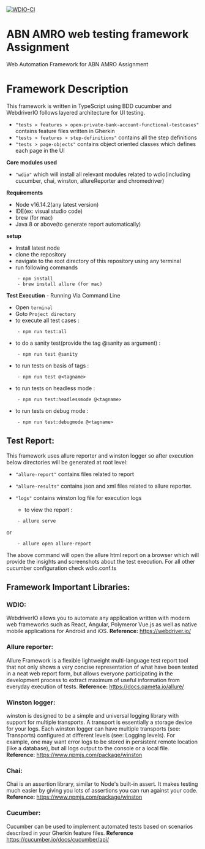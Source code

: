 [![WDIO-CI](https://github.com/suriyakumarmck/web-test-framework-abn-amro/actions/workflows/wdio.ci.yml/badge.svg?branch=master&event=push)](https://github.com/suriyakumarmck/web-test-framework-abn-amro/actions/workflows/wdio.ci.yml)

# ABN AMRO web testing framework Assignment
Web Automation Framework for ABN AMRO Assignment

# Framework Description

This framework is written in TypeScript using BDD cucumber and WebdriverIO follows layered architecture for UI testing.

- ```"tests > features > open-private-bank-account-functional-testcases"``` contains feature files written in Gherkin 
- ```"tests > features > step-definitions"``` contains all the step definitions
- ```"tests > page-objects"``` contains object oriented classes which defines each page in the UI

**Core modules used** 
- ```"wdio"``` which will install all relevant modules related to wdio(including cucumber, chai, winston, allureReporter and chromedriver)

**Requirements** 
- Node v16.14.2(any latest version)
- IDE(ex: visual studio code)
- brew (for mac)
- Java 8 or above(to generate report automatically)


**setup**
- Install latest node
- clone the repository
- navigate to the root directory of this repository using any terminal
- run following commands
 > 
        - npm install
        - brew install allure (for mac)
 
 **Test Execution** - Running Via Command Line
 - Open ```terminal```
 - Goto ```Project directory```
 - to execute all test cases : 
 > 
 		- npm run test:all
 
 - to do a sanity test(provide the tag @sanity as argument) : 
 > 
 		- npm run test @sanity
    
 - to run tests on basis of tags : 
 > 
 		- npm run test @<tagname>

 - to run tests on headless mode : 
 > 
 		- npm run test:headlessmode @<tagname>

 - to run tests on debug mode : 
 > 
 		- npm run test:debugmode @<tagname>

## Test Report: 
 This framework uses allure reporter and winston logger so after execution below directories will be generated at root level:
- ```"allure-report"``` contains files related to report
- ```"allure-results"``` contains json and xml files related to allure reporter.
- ```"logs"```  contains winston log file for execution logs

   - to view the report : 
 > 
 		- allure serve 
  or
> 
 		- allure open allure-report 
 The above command will open the allure html report on a browser which will provide the insights and screenshots about the test execution.
 For all other cucumber configuration check wdio.conf.ts


## Framework Important Libraries:

### WDIO:
WebdriverIO allows you to automate any application written with modern web frameworks such as React, Angular, Polymeror Vue.js as well as native mobile applications for Android and iOS.
**Reference:** https://webdriver.io/

### Allure reporter:
Allure Framework is a flexible lightweight multi-language test report tool that not only shows a very concise representation of what have been tested in a neat web report form, but allows everyone participating in the development process to extract maximum of useful information from everyday execution of tests.
**Reference:** https://docs.qameta.io/allure/

### Winston logger:
winston is designed to be a simple and universal logging library with support for multiple transports. A transport is essentially a storage device for your logs. Each winston logger can have multiple transports (see: Transports) configured at different levels (see: Logging levels). For example, one may want error logs to be stored in persistent remote location (like a database), but all logs output to the console or a local file.
**Reference:** https://www.npmjs.com/package/winston

### Chai:
Chai is an assertion library, similar to Node's built-in assert. It makes testing much easier by giving you lots of assertions you can run against your code.
**Reference:** https://www.npmjs.com/package/winston

### Cucumber:
Cucumber can be used to implement automated tests based on scenarios described in your Gherkin feature files.
**Reference** https://cucumber.io/docs/cucumber/api/
